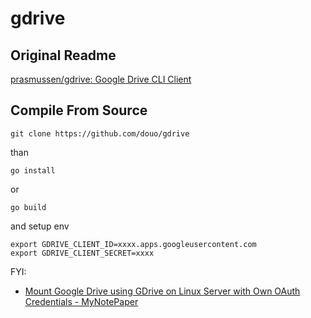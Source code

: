 # gdrive

## Original Readme

[prasmussen/gdrive: Google Drive CLI Client](https://github.com/prasmussen/gdrive)

## Compile From Source

    git clone https://github.com/douo/gdrive
than

    go install
or 

    go build 

and setup env

    export GDRIVE_CLIENT_ID=xxxx.apps.googleusercontent.com
    export GDRIVE_CLIENT_SECRET=xxxx

FYI:
-  [Mount Google Drive using GDrive on Linux Server with Own OAuth Credentials - MyNotePaper](https://www.mynotepaper.com/mount-google-drive-using-gdrive-on-linux-server-with-own-oauth-credentials)

